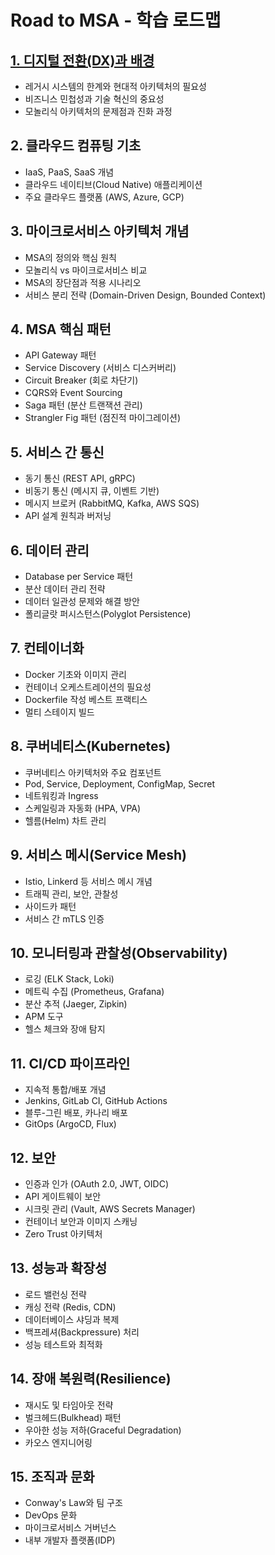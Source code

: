 # Road to MSA - 학습 로드맵

## [1. 디지털 전환(DX)과 배경](./01.%20디지털%20전환(DX)과%20배경.md)

- 레거시 시스템의 한계와 현대적 아키텍처의 필요성
- 비즈니스 민첩성과 기술 혁신의 중요성
- 모놀리식 아키텍처의 문제점과 진화 과정

## 2. 클라우드 컴퓨팅 기초

- IaaS, PaaS, SaaS 개념
- 클라우드 네이티브(Cloud Native) 애플리케이션
- 주요 클라우드 플랫폼 (AWS, Azure, GCP)

## 3. 마이크로서비스 아키텍처 개념

- MSA의 정의와 핵심 원칙
- 모놀리식 vs 마이크로서비스 비교
- MSA의 장단점과 적용 시나리오
- 서비스 분리 전략 (Domain-Driven Design, Bounded Context)

## 4. MSA 핵심 패턴

- API Gateway 패턴
- Service Discovery (서비스 디스커버리)
- Circuit Breaker (회로 차단기)
- CQRS와 Event Sourcing
- Saga 패턴 (분산 트랜잭션 관리)
- Strangler Fig 패턴 (점진적 마이그레이션)

## 5. 서비스 간 통신

- 동기 통신 (REST API, gRPC)
- 비동기 통신 (메시지 큐, 이벤트 기반)
- 메시지 브로커 (RabbitMQ, Kafka, AWS SQS)
- API 설계 원칙과 버저닝

## 6. 데이터 관리

- Database per Service 패턴
- 분산 데이터 관리 전략
- 데이터 일관성 문제와 해결 방안
- 폴리글랏 퍼시스턴스(Polyglot Persistence)

## 7. 컨테이너화

- Docker 기초와 이미지 관리
- 컨테이너 오케스트레이션의 필요성
- Dockerfile 작성 베스트 프랙티스
- 멀티 스테이지 빌드

## 8. 쿠버네티스(Kubernetes)

- 쿠버네티스 아키텍처와 주요 컴포넌트
- Pod, Service, Deployment, ConfigMap, Secret
- 네트워킹과 Ingress
- 스케일링과 자동화 (HPA, VPA)
- 헬름(Helm) 차트 관리

## 9. 서비스 메시(Service Mesh)

- Istio, Linkerd 등 서비스 메시 개념
- 트래픽 관리, 보안, 관찰성
- 사이드카 패턴
- 서비스 간 mTLS 인증

## 10. 모니터링과 관찰성(Observability)

- 로깅 (ELK Stack, Loki)
- 메트릭 수집 (Prometheus, Grafana)
- 분산 추적 (Jaeger, Zipkin)
- APM 도구
- 헬스 체크와 장애 탐지

## 11. CI/CD 파이프라인

- 지속적 통합/배포 개념
- Jenkins, GitLab CI, GitHub Actions
- 블루-그린 배포, 카나리 배포
- GitOps (ArgoCD, Flux)

## 12. 보안

- 인증과 인가 (OAuth 2.0, JWT, OIDC)
- API 게이트웨이 보안
- 시크릿 관리 (Vault, AWS Secrets Manager)
- 컨테이너 보안과 이미지 스캐닝
- Zero Trust 아키텍처

## 13. 성능과 확장성

- 로드 밸런싱 전략
- 캐싱 전략 (Redis, CDN)
- 데이터베이스 샤딩과 복제
- 백프레셔(Backpressure) 처리
- 성능 테스트와 최적화

## 14. 장애 복원력(Resilience)

- 재시도 및 타임아웃 전략
- 벌크헤드(Bulkhead) 패턴
- 우아한 성능 저하(Graceful Degradation)
- 카오스 엔지니어링

## 15. 조직과 문화

- Conway's Law와 팀 구조
- DevOps 문화
- 마이크로서비스 거버넌스
- 내부 개발자 플랫폼(IDP)